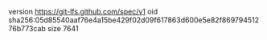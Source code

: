 version https://git-lfs.github.com/spec/v1
oid sha256:05d85540aaf76e4a15be429f02d09f617863d600e5e82f86979451276b773cab
size 7641
